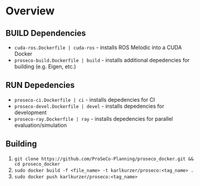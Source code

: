 # Overview
## BUILD Dependencies
* `cuda-ros.Dockerfile | cuda-ros` - installs ROS Melodic into a CUDA Docker
* `proseco-build.Dockerfile | build` - installs additional depedencies for building (e.g. Eigen, etc.)
## RUN Depedencies
* `proseco-ci.Dockerfile | ci` - installs depedencies for CI
* `proseco-devel.Dockerfile | devel` - installs depedencies for development
* `proseco-ray.Dockerfile | ray` - installs depedencies for parallel evaluation/simulation

## Building
1. `git clone https://github.com/ProSeCo-Planning/proseco_docker.git && cd proseco_docker`
1. `sudo docker build -f <file_name> -t karlkurzer/proseco:<tag_name> .`
1. `sudo docker push karlkurzer/proseco:<tag_name>`
